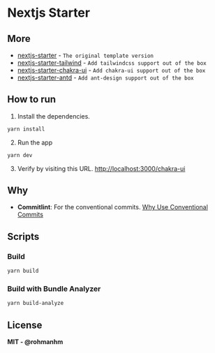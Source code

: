 # Nextjs Starter

## More

- [nextjs-starter](https://github.com/rohmanhm/nextjs-starter) - `The original template version`
- [nextjs-starter-tailwind](https://github.com/rohmanhm/nextjs-starter-tailwind) - `Add tailwindcss support out of the box`
- [nextjs-starter-chakra-ui](https://github.com/rohmanhm/nextjs-starter-chakra-ui) - `Add chakra-ui support out of the box`
- [nextjs-starter-antd](https://github.com/rohmanhm/nextjs-starter-antd) - `Add ant-design support out of the box`

## How to run

1. Install the dependencies.

```bash
yarn install
```

2. Run the app

```bash
yarn dev
```

3. Verify by visiting this URL. [http://localhost:3000/chakra-ui](http://localhost:3000/chakra-ui)

## Why

- **Commitlint**: For the conventional commits. [Why Use Conventional Commits
  ](https://www.conventionalcommits.org/en/v1.0.0-beta.2/#why-use-conventional-commits)

## Scripts

### Build

```bash
yarn build
```

### Build with Bundle Analyzer

```bash
yarn build-analyze
```

## License

**MIT - @rohmanhm**

